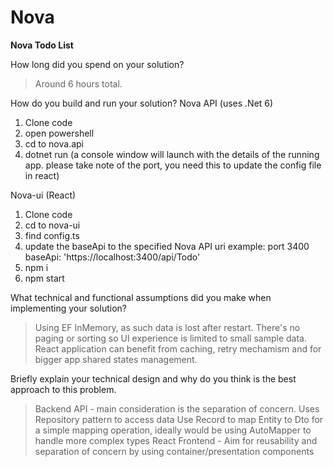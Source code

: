 # Nova
**Nova Todo List**

How long did you spend on your solution? 
> Around 6 hours total.

How do you build and run your solution?
Nova API (uses .Net 6)
1. Clone code
2. open powershell
3. cd to nova.api 
4. dotnet run (a console window will launch with the details of the running app. please take note of the port, you need this to update the config file in react)

Nova-ui (React)
1. Clone code
2. cd to nova-ui
3. find config.ts 
4. update the baseApi to the specified Nova API uri 
example: port 3400
    baseApi: 'https://localhost:3400/api/Todo'
5. npm i
6. npm start

What technical and functional assumptions did you make when implementing your solution?
> Using EF InMemory, as such data is lost after restart.
> There's no paging or sorting so UI experience is limited to small sample data.
> React application can benefit from caching, retry mechamism and for bigger app shared states management. 

Briefly explain your technical design and why do you think is the best approach to this problem.
> Backend API - main consideration is the separation of concern. Uses Repository pattern to access data
> Use Record to map Entity to Dto for a simple mapping operation, ideally would be using AutoMapper to handle more complex types
> React Frontend - Aim for reusability and separation of concern by using container/presentation components

